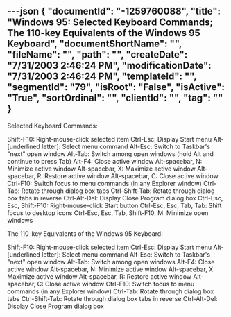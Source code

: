 ---json
{
  "documentId": "-1259760088",
  "title": "Windows 95: Selected Keyboard Commands; The 110-key Equivalents of the Windows 95 Keyboard",
  "documentShortName": "",
  "fileName": "",
  "path": "",
  "createDate": "7/31/2003 2:46:24 PM",
  "modificationDate": "7/31/2003 2:46:24 PM",
  "templateId": "",
  "segmentId": "79",
  "isRoot": "False",
  "isActive": "True",
  "sortOrdinal": "",
  "clientId": "",
  "tag": ""
}
---

Selected Keyboard Commands:

Shift-F10: Right-mouse-click selected item 
Ctrl-Esc: Display Start menu 
Alt-[underlined letter]: Select menu command 
Alt-Esc: Switch to Taskbar's &quot;next&quot; open window 
Alt-Tab: Switch among open windows (hold Alt and continue to press Tab) 
Alt-F4: Close active window 
Alt-spacebar, N: Minimize active window 
Alt-spacebar, X: Maximize active window 
Alt-spacebar, R: Restore active window 
Alt-spacebar, C: Close active window 
Ctrl-F10: Switch focus to menu commands (in any Explorer window) 
Ctrl-Tab: Rotate through dialog box tabs 
Ctrl-Shift-Tab: Rotate through dialog box tabs in reverse 
Ctrl-Alt-Del: Display Close Program dialog box
Ctrl-Esc, Esc, Shift-F10: Right-mouse-click Start button 
Ctrl-Esc, Esc, Tab, Tab: Shift focus to desktop icons 
Ctrl-Esc, Esc, Tab, Shift-F10, M: Minimize open windows


The 110-key Equivalents of the Windows 95 Keyboard:

Shift-F10: Right-mouse-click selected item 
Ctrl-Esc: Display Start menu 
Alt-[underlined letter]: Select menu command 
Alt-Esc: Switch to Taskbar's &quot;next&quot; open window 
Alt-Tab: Switch among open windows
Alt-F4: Close active window 
Alt-spacebar, N: Minimize active window 
Alt-spacebar, X: Maximize active window 
Alt-spacebar, R: Restore active window 
Alt-spacebar, C: Close active window 
Ctrl-F10: Switch focus to menu commands (in any Explorer window) 
Ctrl-Tab: Rotate through dialog box tabs 
Ctrl-Shift-Tab: Rotate through dialog box tabs in reverse 
Ctrl-Alt-Del: Display Close Program dialog box
